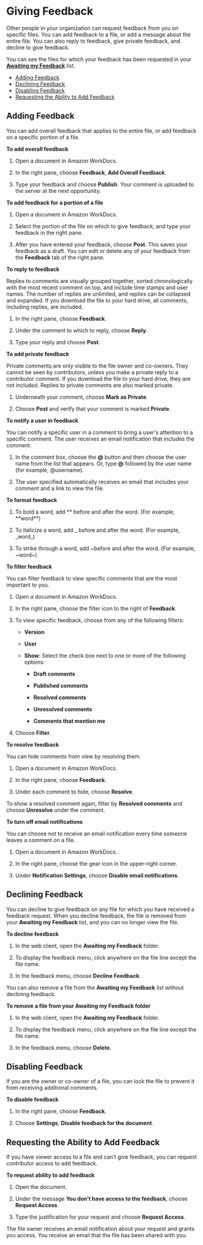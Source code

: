 # Giving Feedback<a name="client_add_feedback"></a>

Other people in your organization can request feedback from you on specific files\. You can add feedback to a file, or add a message about the entire file\. You can also reply to feedback, give private feedback, and decline to give feedback\.

You can see the files for which your feedback has been requested in your [**Awaiting my Feedback**](web_nav_view.md#web_awaiting_feedback) list\.


+ [Adding Feedback](#add_feedback)
+ [Declining Feedback](#decline_feedback)
+ [Disabling Feedback](#disable_feedback)
+ [Requesting the Ability to Add Feedback](#access_feedback)

## Adding Feedback<a name="add_feedback"></a>

You can add overall feedback that applies to the entire file, or add feedback on a specific portion of a file\. 

**To add overall feedback**

1. Open a document in Amazon WorkDocs\.

1. In the right pane, choose **Feedback**, **Add Overall Feedback**\. 

1. Type your feedback and choose **Publish**\. Your comment is uploaded to the server at the next opportunity\.

**To add feedback for a portion of a file**

1. Open a document in Amazon WorkDocs\.

1. Select the portion of the file on which to give feedback, and type your feedback in the right pane\.

1. After you have entered your feedback, choose **Post**\. This saves your feedback as a draft\. You can edit or delete any of your feedback from the **Feedback** tab of the right pane\.

**To reply to feedback**

Replies to comments are visually grouped together, sorted chronologically with the most recent comment on top, and include time stamps and user names\. The number of replies are unlimited, and replies can be collapsed and expanded\. If you download the file to your hard drive, all comments, including replies, are included\.

1. In the right pane, choose **Feedback**\.

1. Under the comment to which to reply, choose **Reply**\.

1. Type your reply and choose **Post**\.

**To add private feedback**

Private comments are only visible to the file owner and co\-owners\. They cannot be seen by contributors, unless you make a private reply to a contributor comment\. If you download the file to your hard drive, they are not included\. Replies to private comments are also marked private\.

1. Underneath your comment, choose **Mark as Private**\.

1. Choose **Post** and verify that your comment is marked **Private**\.

**To notify a user in feedback**

You can notify a specific user in a comment to bring a user's attention to a specific comment\. The user receives an email notification that includes the comment\.

1. In the comment box, choose the **@** button and then choose the user name from the list that appears\. Or, type **@** followed by the user name \(for example, @username\)\.

1. The user specified automatically receives an email that includes your comment and a link to view the file\.

**To format feedback**

1. To bold a word, add \*\* before and after the word\. \(For example, \*\*word\*\*\)

1. To italicize a word, add \_ before and after the word\. \(For example, \_word\_\)

1. To strike through a word, add \~before and after the word\. \(For example, \~word\~\)

**To filter feedback**

You can filter feedback to view specific comments that are the most important to you\.

1. Open a document in Amazon WorkDocs\.

1. In the right pane, choose the filter icon to the right of **Feedback**\.

1. To view specific feedback, choose from any of the following filters:

   + **Version**

   + **User**

   + **Show**: Select the check box next to one or more of the following options:

     + **Draft comments**

     + **Published comments**

     + **Resolved comments**

     + **Unresolved comments**

     + **Comments that mention me**

1. Choose **Filter**\.

**To resolve feedback**

You can hide comments from view by resolving them\.

1. Open a document in Amazon WorkDocs\.

1. In the right pane, choose **Feedback**\.

1. Under each comment to hide, choose **Resolve**\.

To show a resolved comment again, filter by **Resolved comments** and choose **Unresolve** under the comment\.

**To turn off email notifications**

You can choose not to receive an email notification every time someone leaves a comment on a file\.

1. Open a document in Amazon WorkDocs\.

1. In the right pane, choose the gear icon in the upper\-right corner\.

1. Under **Notification Settings**, choose **Disable email notifications**\.

## Declining Feedback<a name="decline_feedback"></a>

You can decline to give feedback on any file for which you have received a feedback request\. When you decline feedback, the file is removed from your **Awaiting my Feedback** list, and you can no longer view the file\.

**To decline feedback**

1. In the web client, open the **Awaiting my Feedback** folder\.

1. To display the feedback menu, click anywhere on the file line except the file name\.

1. In the feedback menu, choose **Decline Feedback**\.

You can also remove a file from the **Awaiting my Feedback** list without declining feedback\.

**To remove a file from your **Awaiting my Feedback** folder**

1. In the web client, open the **Awaiting my Feedback** folder\.

1. To display the feedback menu, click anywhere on the file line except the file name\.

1. In the feedback menu, choose **Delete**\.

## Disabling Feedback<a name="disable_feedback"></a>

If you are the owner or co\-owner of a file, you can lock the file to prevent it from receiving additional comments\.

**To disable feedback**

1. In the right pane, choose **Feedback**\.

1. Choose **Settings**, **Disable feedback for the document**\.

## Requesting the Ability to Add Feedback<a name="access_feedback"></a>

If you have viewer access to a file and can’t give feedback, you can request contributor access to add feedback\.

**To request ability to add feedback**

1. Open the document\.

1. Under the message **You don’t have access to the feedback**, choose **Request Access**\.

1. Type the justification for your request and choose **Request Access**\.

The file owner receives an email notification about your request and grants you access\. You receive an email that the file has been shared with you\.